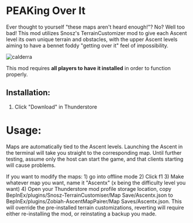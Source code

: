 # PEAKing Over It

Ever thought to yourself "these maps aren't heard enough!"? No? Well too bad! This mod utilizes Snosz's TerrainCustomizer mod to give each Ascent level its own unique terrain and obstacles, with the upper Ascent levels aiming to have a bennet foddy "getting over it" feel of impossibility. 

![calderra](https://postimg.cc/Wh8nbzFq)

This mod requires **all players to have it installed** in order to function properly.

## Installation: 
1) Click "Download" in Thunderstore

# Usage:
  Maps are automatically tied to the Ascent levels. Launching the Ascent in the terminal will take you straight to the corresponding map. 
  Until further testing, assume only the host can start the game, and that clients starting will cause problems.

  If you want to modify the maps:
    1) go into offline mode
    2) Click f1
    3) Make whatever map you want, name it "Ascentx" (x being the difficulty level you want)
    4) Open your Thunderstore mod profile storage location, copy BepInEx/plugins/Snosz-TerrainCustomiser/Map Save/Ascentx.json to BepInEx/plugins/Zobiah-AscentMapPairer/Map Saves/Ascentx.json.
       This will override the pre-installed terrain customizations, reverting will require either re-installing the mod, or reinstating a backup you made.

